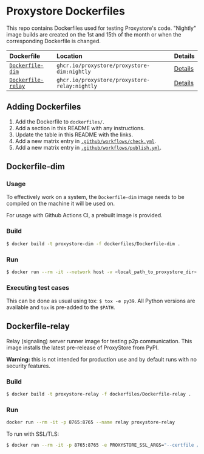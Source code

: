 # Proxystore Dockerfiles

This repo contains Dockerfiles used for testing Proxystore's code.
"Nightly" image builds are created on the 1st and 15th of the month or when the corresponding Dockerfile is changed.

| Dockerfile | Location | Details |
| :--------  | :------- | :------ |
| [`Dockerfile-dim`](dockerfiles/Dockerfile-dim) | `ghcr.io/proxystore/proxystore-dim:nightly` | [Details](#dockerfile-dim) |
| [`Dockerfile-relay`](dockerfiles/Dockerfile-relay) | `ghcr.io/proxystore/proxystore-relay:nightly` | [Details](#dockerfile-relay) |

## Adding Dockerfiles

1. Add the Dockerfile to `dockerfiles/`.
2. Add a section in this README with any instructions.
3. Update the table in this README with the links.
4. Add a new matrix entry in [`.github/workflows/check.yml`](.github/workflows/check.yml).
5. Add a new matrix entry in [`.github/workflows/publish.yml`](.github/workflows/publish.yml).

## Dockerfile-dim

### Usage

To effectively work on a system, the `Dockerfile-dim` image needs to be compiled on the machine it will be used on.

For usage with Github Actions CI, a prebuilt image is provided.

### Build

```bash
$ docker build -t proxystore-dim -f dockerfiles/Dockerfile-dim .
```

### Run

```bash
$ docker run --rm -it --network host -v <local_path_to_proxystore_dir>:/proxystore proxystore-dim
```

### Executing test cases

This can be done as usual using tox: `$ tox -e py39`.
All Python versions are available and `tox` is pre-added to the `$PATH`.

## Dockerfile-relay

Relay (signaling) server runner image for testing p2p communication.
This image installs the latest pre-release of ProxyStore from PyPI.

**Warning:** this is not intended for production use and by default runs with no security features.

### Build

```bash
$ docker build -t proxystore-relay -f dockerfiles/Dockerfile-relay .
```

### Run

```bash
docker run --rm -it -p 8765:8765 --name relay proxystore-relay
```

To run with SSL/TLS:
```bash
$ docker run --rm -it -p 8765:8765 -e PROXYSTORE_SSL_ARGS="--certfile /path/to/certfile --keyfile /path/to/keyfile" --name relay proxystore-relay
```
